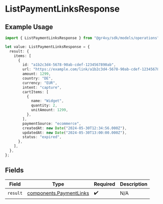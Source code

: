 # ListPaymentLinksResponse

## Example Usage

```typescript
import { ListPaymentLinksResponse } from "@gr4vy/sdk/models/operations";

let value: ListPaymentLinksResponse = {
  result: {
    items: [
      {
        id: "a1b2c3d4-5678-90ab-cdef-1234567890ab",
        url: "https://example.com/link/a1b2c3d4-5678-90ab-cdef-1234567890ab",
        amount: 1299,
        country: "DE",
        currency: "EUR",
        intent: "capture",
        cartItems: [
          {
            name: "Widget",
            quantity: 2,
            unitAmount: 1299,
          },
        ],
        paymentSource: "ecommerce",
        createdAt: new Date("2024-05-30T12:34:56.000Z"),
        updatedAt: new Date("2024-05-30T13:00:00.000Z"),
        status: "expired",
      },
    ],
  },
};
```

## Fields

| Field                                                              | Type                                                               | Required                                                           | Description                                                        |
| ------------------------------------------------------------------ | ------------------------------------------------------------------ | ------------------------------------------------------------------ | ------------------------------------------------------------------ |
| `result`                                                           | [components.PaymentLinks](../../models/components/paymentlinks.md) | :heavy_check_mark:                                                 | N/A                                                                |